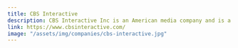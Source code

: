 ```yaml
---
title: CBS Interactive
description: CBS Interactive Inc is an American media company and is a division of the CBS Corporation. It is an online content network for information and entertainment.
link: https://www.cbsinteractive.com/
image: "/assets/img/companies/cbs-interactive.jpg"
---
```


